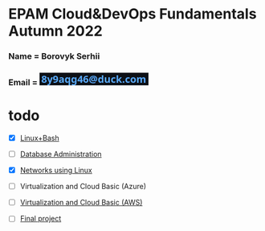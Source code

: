 # EPAM Cloud&DevOps Fundamentals Autumn 2022 
### Name    = Borovyk Serhii 
### Email   = ![mail](linux-and-bash/images/mail.png)
# todo 
- [x] [Linux+Bash](/linux-and-bash/readme.md) 
- [ ] [Database Administration](/databases/readme.md) 
- [x] [Networks using Linux](/networking/readme.md) 
- [ ] Virtualization and Cloud Basic (Azure) 
- [ ] [Virtualization and Cloud Basic (AWS)](/aws/) 
- [ ] [Final project](/project/) 

